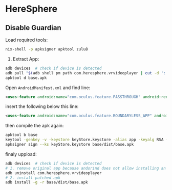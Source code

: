 # HereSphere 

## Disable Guardian 

Load required tools:

```sh
nix-shell -p apksigner apktool zulu8
```

1. Extract App:

```sh
adb devices  # check if device is detected
adb pull "$(adb shell pm path com.heresphere.vrvideoplayer | cut -d ':' -f2)"
apktool d base.apk
```

Open `AndroidManifest.xml` and find line: 

```xml
<uses-feature android:name="com.oculus.feature.PASSTHROUGH" android:required="true"/>
```

insert the following below this line:

```xml
<uses-feature android:name="com.oculus.feature.BOUNDARYLESS_APP" android:required="true" />
```

then compile the apk again:

```sh
apktool b base
keytool -genkey -v -keystore keyStore.keystore -alias app -keyalg RSA -keysize 2048 -validity 10000
apksigner sign --ks keyStore.keystore base/dist/base.apk
```

finaly uppload:

```sh
adb devices  # check if device is detected
# 1. remove original app because andorind does not allow installing an update if signature do not match
adb uninstall com.heresphere.vrvideoplayer
# 2. install patched apk
adb install -g -r base/dist/base.apk
```

